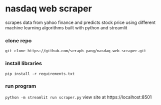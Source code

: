 # nasdaq web scraper
scrapes data from yahoo finance and predicts stock price using different machine learning algorithms
built with python and streamlit

### clone repo
`git clone https://github.com/seraph-yang/nasdaq-web-scraper.git`

### install libraries
```
pip install -r requirements.txt
```
### run program
`python -m streamlit run scraper.py`
view site at https://localhost:8501
